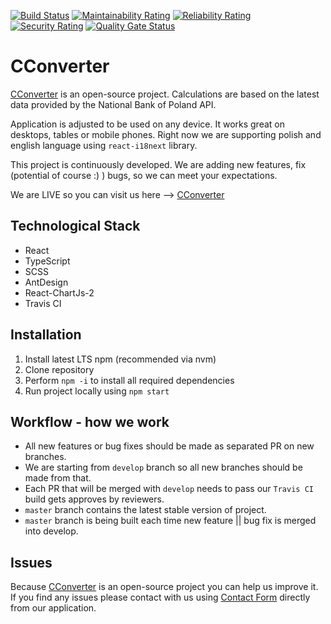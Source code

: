 [![Build Status](https://travis-ci.com/codrill/cconverter.svg?branch=develop)](https://travis-ci.com/codrill/cconverter)
[![Maintainability Rating](https://sonarcloud.io/api/project_badges/measure?project=codrill_cconverter&metric=sqale_rating)](https://sonarcloud.io/dashboard?id=codrill_cconverter)
[![Reliability Rating](https://sonarcloud.io/api/project_badges/measure?project=codrill_cconverter&metric=reliability_rating)](https://sonarcloud.io/dashboard?id=codrill_cconverter)
[![Security Rating](https://sonarcloud.io/api/project_badges/measure?project=codrill_cconverter&metric=security_rating)](https://sonarcloud.io/dashboard?id=codrill_cconverter)
[![Quality Gate Status](https://sonarcloud.io/api/project_badges/measure?project=codrill_cconverter&metric=alert_status)](https://sonarcloud.io/dashboard?id=codrill_cconverter)

# CConverter

[CConverter](https://cconverter.codrill.eu) is an open-source project. Calculations are based on the latest data provided
by the National Bank of Poland API.

Application is adjusted to be used on any device. It works great on desktops, tables or mobile phones.
Right now we are supporting polish and english language using
`react-i18next` library.

This project is continuously developed. We are adding new features, fix (potential of course :) ) bugs,
so we can meet your expectations.

We are LIVE so you can visit us here --> [CConverter](https://cconverter.codrill.eu)

## Technological Stack

- React
- TypeScript
- SCSS
- AntDesign
- React-ChartJs-2
- Travis CI

## Installation

1. Install latest LTS npm (recommended via nvm)
2. Clone repository
3. Perform `npm -i` to install all required dependencies
4. Run project locally using `npm start`

## Workflow - how we work

- All new features or bug fixes should be made as separated PR on new branches.
- We are starting from `develop` branch so all new branches should be made from that.
- Each PR that will be merged with `develop` needs to pass our `Travis CI` build gets approves by reviewers.
- `master` branch contains the latest stable version of project.
- `master` branch is being built each time new feature || bug fix is merged into develop.

## Issues

Because [CConverter](https://cconverter.codrill.eu) is an open-source project you can help us improve it. If you find any issues
please contact with us using [Contact Form](https://cconverter.codrill.eu/contact) directly from our application.
